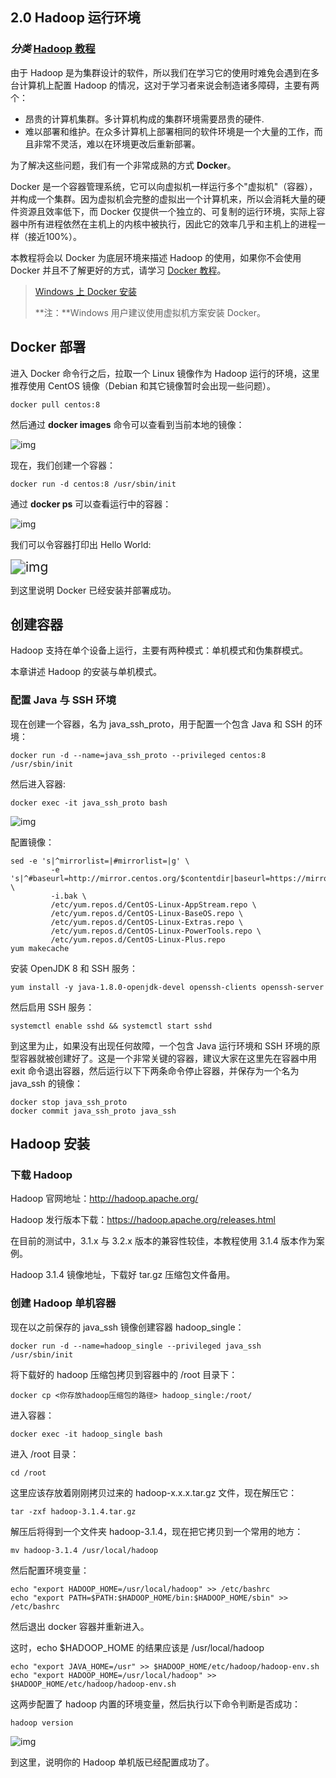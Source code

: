 ## 2.0 Hadoop 运行环境

### *分类* [Hadoop 教程](https://www.runoob.com/w3cnote_genre/hadoop)

由于 Hadoop 是为集群设计的软件，所以我们在学习它的使用时难免会遇到在多台计算机上配置 Hadoop 的情况，这对于学习者来说会制造诸多障碍，主要有两个：

- 昂贵的计算机集群。多计算机构成的集群环境需要昂贵的硬件.
- 难以部署和维护。在众多计算机上部署相同的软件环境是一个大量的工作，而且非常不灵活，难以在环境更改后重新部署。

为了解决这些问题，我们有一个非常成熟的方式 **Docker**。

Docker 是一个容器管理系统，它可以向虚拟机一样运行多个"虚拟机"（容器），并构成一个集群。因为虚拟机会完整的虚拟出一个计算机来，所以会消耗大量的硬件资源且效率低下，而 Docker 仅提供一个独立的、可复制的运行环境，实际上容器中所有进程依然在主机上的内核中被执行，因此它的效率几乎和主机上的进程一样（接近100%）。

本教程将会以 Docker 为底层环境来描述 Hadoop 的使用，如果你不会使用 Docker 并且不了解更好的方式，请学习 [Docker 教程](https://www.runoob.com/docker/docker-tutorial.html)。

> [Windows 上 Docker 安装](https://www.runoob.com/docker/windows-docker-install.html)
>
> **注：**Windows 用户建议使用虚拟机方案安装 Docker。

## Docker 部署

进入 Docker 命令行之后，拉取一个 Linux 镜像作为 Hadoop 运行的环境，这里推荐使用 CentOS 镜像（Debian 和其它镜像暂时会出现一些问题）。

```
docker pull centos:8
```

然后通过 **docker images** 命令可以查看到当前本地的镜像：

![img](https://s2.loli.net/2022/03/26/s5gwKtFYSoBAcPX.png)

现在，我们创建一个容器：

```
docker run -d centos:8 /usr/sbin/init
```

通过 **docker ps** 可以查看运行中的容器：

![img](https://s2.loli.net/2022/03/26/xVTpdLA9uHDPRcO.png)

我们可以令容器打印出 Hello World:

<img src="https://s2.loli.net/2022/03/26/CaYVmFve8RxfI5N.png" alt="img" style="zoom:150%;" />

到这里说明 Docker 已经安装并部署成功。

## 创建容器

Hadoop 支持在单个设备上运行，主要有两种模式：单机模式和伪集群模式。

本章讲述 Hadoop 的安装与单机模式。

### 配置 Java 与 SSH 环境

现在创建一个容器，名为 java_ssh_proto，用于配置一个包含 Java 和 SSH 的环境：

```
docker run -d --name=java_ssh_proto --privileged centos:8 /usr/sbin/init
```

然后进入容器:

```
docker exec -it java_ssh_proto bash
```

![img](https://s2.loli.net/2022/03/26/7dkxmHRbwX6TWSe.png)

配置镜像：

```
sed -e 's|^mirrorlist=|#mirrorlist=|g' \
         -e 's|^#baseurl=http://mirror.centos.org/$contentdir|baseurl=https://mirrors.ustc.edu.cn/centos|g' \
         -i.bak \
         /etc/yum.repos.d/CentOS-Linux-AppStream.repo \
         /etc/yum.repos.d/CentOS-Linux-BaseOS.repo \
         /etc/yum.repos.d/CentOS-Linux-Extras.repo \
         /etc/yum.repos.d/CentOS-Linux-PowerTools.repo \
         /etc/yum.repos.d/CentOS-Linux-Plus.repo
yum makecache
```

安装 OpenJDK 8 和 SSH 服务：

```
yum install -y java-1.8.0-openjdk-devel openssh-clients openssh-server
```

然后启用 SSH 服务：

```
systemctl enable sshd && systemctl start sshd
```

到这里为止，如果没有出现任何故障，一个包含 Java 运行环境和 SSH 环境的原型容器就被创建好了。这是一个非常关键的容器，建议大家在这里先在容器中用 exit 命令退出容器，然后运行以下下两条命令停止容器，并保存为一个名为 java_ssh 的镜像：

```
docker stop java_ssh_proto
docker commit java_ssh_proto java_ssh
```

## Hadoop 安装

### 下载 Hadoop

Hadoop 官网地址：http://hadoop.apache.org/

Hadoop 发行版本下载：https://hadoop.apache.org/releases.html

在目前的测试中，3.1.x 与 3.2.x 版本的兼容性较佳，本教程使用 3.1.4 版本作为案例。

Hadoop 3.1.4 镜像地址，下载好 tar.gz 压缩包文件备用。

### 创建 Hadoop 单机容器

现在以之前保存的 java_ssh 镜像创建容器 hadoop_single：

```
docker run -d --name=hadoop_single --privileged java_ssh /usr/sbin/init
```

将下载好的 hadoop 压缩包拷贝到容器中的 /root 目录下：

```
docker cp <你存放hadoop压缩包的路径> hadoop_single:/root/
```

进入容器：

```
docker exec -it hadoop_single bash
```

进入 /root 目录：

```
cd /root
```

这里应该存放着刚刚拷贝过来的 hadoop-x.x.x.tar.gz 文件，现在解压它：

```
tar -zxf hadoop-3.1.4.tar.gz
```

解压后将得到一个文件夹 hadoop-3.1.4，现在把它拷贝到一个常用的地方：

```
mv hadoop-3.1.4 /usr/local/hadoop
```

然后配置环境变量：

```
echo "export HADOOP_HOME=/usr/local/hadoop" >> /etc/bashrc
echo "export PATH=$PATH:$HADOOP_HOME/bin:$HADOOP_HOME/sbin" >> /etc/bashrc 
```

然后退出 docker 容器并重新进入。

这时，echo $HADOOP_HOME 的结果应该是 /usr/local/hadoop

```
echo "export JAVA_HOME=/usr" >> $HADOOP_HOME/etc/hadoop/hadoop-env.sh
echo "export HADOOP_HOME=/usr/local/hadoop" >> $HADOOP_HOME/etc/hadoop/hadoop-env.sh
```

这两步配置了 hadoop 内置的环境变量，然后执行以下命令判断是否成功：

```
hadoop version
```

![img](https://s2.loli.net/2022/03/26/oFYlkP3pSA4RgJ7.png)

到这里，说明你的 Hadoop 单机版已经配置成功了。